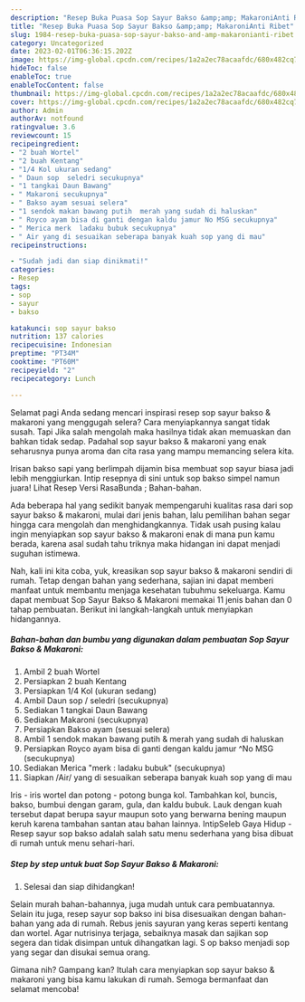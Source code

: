 ```yaml
---
description: "Resep Buka Puasa Sop Sayur Bakso &amp;amp; MakaroniAnti Ribet"
title: "Resep Buka Puasa Sop Sayur Bakso &amp;amp; MakaroniAnti Ribet"
slug: 1984-resep-buka-puasa-sop-sayur-bakso-and-amp-makaronianti-ribet
category: Uncategorized
date: 2023-02-01T06:36:15.202Z
image: https://img-global.cpcdn.com/recipes/1a2a2ec78acaafdc/680x482cq70/sop-sayur-bakso-makaroni-foto-resep-utama.jpg
hideToc: false
enableToc: true
enableTocContent: false
thumbnail: https://img-global.cpcdn.com/recipes/1a2a2ec78acaafdc/680x482cq70/sop-sayur-bakso-makaroni-foto-resep-utama.jpg
cover: https://img-global.cpcdn.com/recipes/1a2a2ec78acaafdc/680x482cq70/sop-sayur-bakso-makaroni-foto-resep-utama.jpg
author: Admin
authorAv: notfound
ratingvalue: 3.6
reviewcount: 15
recipeingredient:
- "2 buah Wortel"
- "2 buah Kentang"
- "1/4 Kol ukuran sedang"
- " Daun sop  seledri secukupnya"
- "1 tangkai Daun Bawang"
- " Makaroni secukupnya"
- " Bakso ayam sesuai selera"
- "1 sendok makan bawang putih  merah yang sudah di haluskan"
- " Royco ayam bisa di ganti dengan kaldu jamur No MSG secukupnya"
- " Merica merk  ladaku bubuk secukupnya"
- " Air yang di sesuaikan seberapa banyak kuah sop yang di mau"
recipeinstructions:

- "Sudah jadi dan siap dinikmati!"
categories:
- Resep
tags:
- sop
- sayur
- bakso

katakunci: sop sayur bakso 
nutrition: 137 calories
recipecuisine: Indonesian
preptime: "PT34M"
cooktime: "PT60M"
recipeyield: "2"
recipecategory: Lunch

---
```



Selamat pagi Anda sedang mencari inspirasi resep sop sayur bakso &amp; makaroni yang menggugah selera? Cara menyiapkannya sangat tidak susah. Tapi Jika salah mengolah maka hasilnya tidak akan memuaskan dan bahkan tidak sedap. Padahal sop sayur bakso &amp; makaroni yang enak seharusnya punya aroma dan cita rasa yang mampu memancing selera kita.


Irisan bakso sapi yang berlimpah dijamin bisa membuat sop sayur biasa jadi lebih menggiurkan. Intip resepnya di sini untuk sop bakso simpel namun juara! Lihat Resep Versi RasaBunda ; Bahan-bahan.

Ada beberapa hal yang sedikit banyak mempengaruhi kualitas rasa dari sop sayur bakso &amp; makaroni, mulai dari jenis bahan, lalu pemilihan bahan segar hingga cara mengolah dan menghidangkannya. Tidak usah pusing kalau ingin menyiapkan sop sayur bakso &amp; makaroni enak di mana pun kamu berada, karena asal sudah tahu triknya maka hidangan ini dapat menjadi suguhan istimewa.


Nah, kali ini kita coba, yuk, kreasikan sop sayur bakso &amp; makaroni sendiri di rumah. Tetap dengan bahan yang sederhana, sajian ini dapat memberi manfaat untuk membantu menjaga kesehatan tubuhmu sekeluarga. Kamu dapat membuat Sop Sayur Bakso &amp; Makaroni memakai 11 jenis bahan dan 0 tahap pembuatan. Berikut ini langkah-langkah untuk menyiapkan hidangannya.

<!--inarticleads1-->

##### Bahan-bahan dan bumbu yang digunakan dalam pembuatan Sop Sayur Bakso &amp; Makaroni:

1. Ambil 2 buah Wortel
1. Persiapkan 2 buah Kentang
1. Persiapkan 1/4 Kol (ukuran sedang)
1. Ambil  Daun sop / seledri (secukupnya)
1. Sediakan 1 tangkai Daun Bawang
1. Sediakan  Makaroni (secukupnya)
1. Persiapkan  Bakso ayam (sesuai selera)
1. Ambil 1 sendok makan bawang putih &amp; merah yang sudah di haluskan
1. Persiapkan  Royco ayam bisa di ganti dengan kaldu jamur ^No MSG (secukupnya)
1. Sediakan  Merica &#34;merk : ladaku bubuk&#34; (secukupnya)
1. Siapkan  /Air/ yang di sesuaikan seberapa banyak kuah sop yang di mau


Iris - iris wortel dan potong - potong bunga kol. Tambahkan kol, buncis, bakso, bumbui dengan garam, gula, dan kaldu bubuk. Lauk dengan kuah tersebut dapat berupa sayur maupun soto yang berwarna bening maupun keruh karena tambahan santan atau bahan lainnya. IntipSeleb Gaya Hidup - Resep sayur sop bakso adalah salah satu menu sederhana yang bisa dibuat di rumah untuk menu sehari-hari. 

<!--inarticleads2-->

##### Step by step untuk buat Sop Sayur Bakso &amp; Makaroni:


1. Selesai dan siap dihidangkan!

Selain murah bahan-bahannya, juga mudah untuk cara pembuatannya. Selain itu juga, resep sayur sop bakso ini bisa disesuaikan dengan bahan-bahan yang ada di rumah. Rebus jenis sayuran yang keras seperti kentang dan wortel. Agar nutrisinya terjaga, sebaiknya masak dan sajikan sop segera dan tidak disimpan untuk dihangatkan lagi. S op bakso menjadi sop yang segar dan disukai semua orang. 

Gimana nih? Gampang kan? Itulah cara menyiapkan sop sayur bakso &amp; makaroni yang bisa kamu lakukan di rumah. Semoga bermanfaat dan selamat mencoba!
